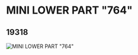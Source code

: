 # MINI LOWER PART "764"
## 19318
![MINI LOWER PART "764"](https://lc-www-live-s.legocdn.com/media/bricks/5/2/6098386.jpg)